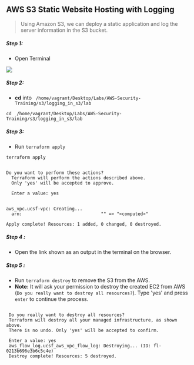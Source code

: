 ## AWS S3 Static Website Hosting with Logging 

>Using Amazon S3, we can deploy a static application and log the server information in the S3 bucket.


##### Step 1:

* Open Terminal

![](img/terminal.png)

##### Step 2:

*  **cd** into  ` /home/vagrant/Desktop/Labs/AWS-Security-Training/s3/logging_in_s3/lab`

```commandline
cd  /home/vagrant/Desktop/Labs/AWS-Security-Training/s3/logging_in_s3/lab
```
##### Step 3:

* Run `terraform apply`

```commandline
terraform apply


Do you want to perform these actions?
  Terraform will perform the actions described above.
  Only 'yes' will be accepted to approve.

  Enter a value: yes
  
  
aws_vpc.ucsf-vpc: Creating...
  arn:                              "" => "<computed>"

Apply complete! Resources: 1 added, 0 changed, 0 destroyed.
```

##### Step 4 :

* Open the link shown as an output in the terminal on the browser.

##### Step 5 :
 
 * Run `terraform destroy` to remove the S3 from the AWS.
 * **Note:** It will ask your permission to destroy the created EC2 from AWS (`Do you really want to destroy all resources?`). Type 'yes' and press `enter`
 to continue the process. 
  
 ```commandline
  
  Do you really want to destroy all resources?
  Terraform will destroy all your managed infrastructure, as shown above.
  There is no undo. Only 'yes' will be accepted to confirm.

  Enter a value: yes
  aws_flow_log.ucsf_aws_vpc_flow_log: Destroying... (ID: fl-0213b696e3b6c5c4e)
  Destroy complete! Resources: 5 destroyed.
```
